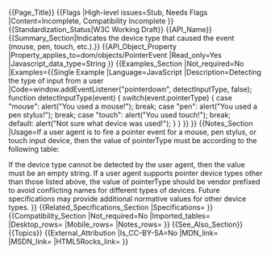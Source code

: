 {{Page_Title}}
{{Flags
|High-level issues=Stub, Needs Flags
|Content=Incomplete, Compatibility Incomplete
}}
{{Standardization_Status|W3C Working Draft}}
{{API_Name}}
{{Summary_Section|Indicates the device type that caused the event (mouse, pen, touch, etc.).}}
{{API_Object_Property
|Property_applies_to=dom/objects/PointerEvent
|Read_only=Yes
|Javascript_data_type=String
}}
{{Examples_Section
|Not_required=No
|Examples={{Single Example
|Language=JavaScript
|Description=Detecting the type of input from a user
|Code=window.addEventListener("pointerdown", detectInputType, false);
function detectInputType(event) {
	switch(event.pointerType) {
		case "mouse":
			alert("You used a mouse!");
			break;
		case "pen":
			alert("You used a pen stylus!");
			break;
		case "touch":
			alert("You used touch!");
			break;	
		default:
			alert("Not sure what device was used!");
	}
}
}}
}}
{{Notes_Section
|Usage=If a user agent is to fire a pointer event for a mouse, pen stylus, or touch input device, then the value of pointerType must be according to the following table:

If the device type cannot be detected by the user agent, then the value must be an empty string. If a user agent supports pointer device types other than those listed above, the value of pointerType should be vendor prefixed to avoid conflicting names for different types of devices. Future specifications may provide additional normative values for other device types.
}}
{{Related_Specifications_Section
|Specifications=
}}
{{Compatibility_Section
|Not_required=No
|Imported_tables=
|Desktop_rows=
|Mobile_rows=
|Notes_rows=
}}
{{See_Also_Section}}
{{Topics}}
{{External_Attribution
|Is_CC-BY-SA=No
|MDN_link=
|MSDN_link=
|HTML5Rocks_link=
}}